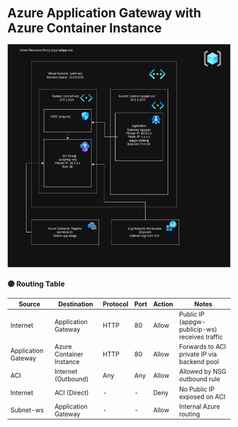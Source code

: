# Azure Application Gateway with Azure Container Instance
![Diagram](./diagram.png)

### 🟣 Routing Table

| Source               | Destination              | Protocol | Port | Action  | Notes                                    |
|----------------------|-------------------------|----------|------|---------|------------------------------------------|
| Internet             | Application Gateway     | HTTP     | 80   | Allow   | Public IP (appgw-publicip-ws) receives traffic |
| Application Gateway  | Azure Container Instance| HTTP     | 80   | Allow   | Forwards to ACI private IP via backend pool |
| ACI                  | Internet (Outbound)     | Any      | Any  | Allow   | Allowed by NSG outbound rule             |
| Internet             | ACI (Direct)            | -        | -    | Deny    | No Public IP exposed on ACI              |
| Subnet-ws            | Application Gateway     | -        | -    | Allow   | Internal Azure routing                  |



